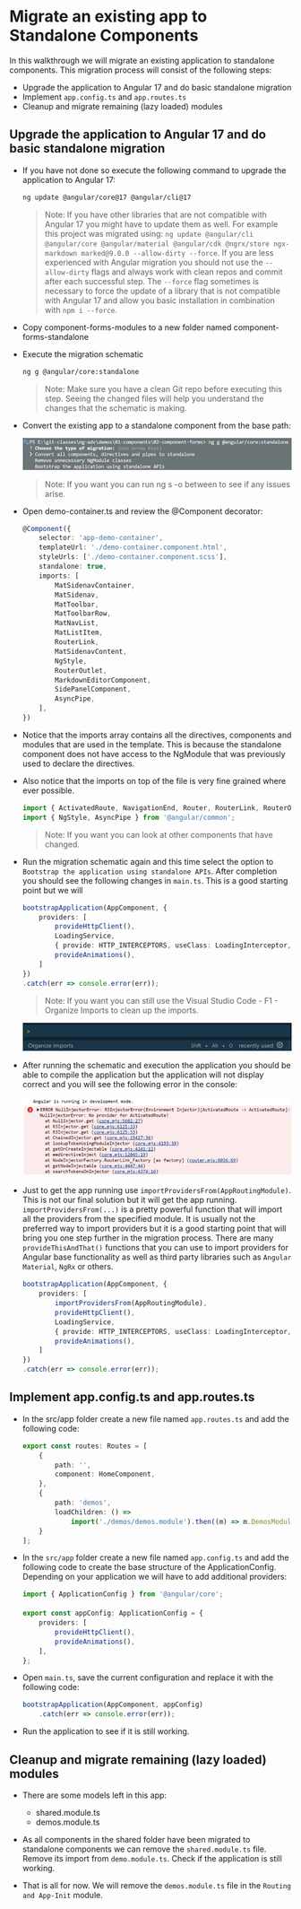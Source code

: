 # Migrate an existing app to Standalone Components

In this walkthrough we will migrate an existing application to standalone components. This migration process will consist of the following steps:

- Upgrade the application to Angular 17 and do basic standalone migration
- Implement `app.config.ts` and `app.routes.ts`
- Cleanup and migrate remaining (lazy loaded) modules

## Upgrade the application to Angular 17 and do basic standalone migration

- If you have not done so execute the following command to upgrade the application to Angular 17:

    ```bash
    ng update @angular/core@17 @angular/cli@17
    ```

    >Note: If you have other libraries that are not compatible with Angular 17 you might have to update them as well. For example this project was migrated using: `ng update @angular/cli @angular/core @angular/material @angular/cdk @ngrx/store ngx-markdown marked@9.0.0 --allow-dirty --force`. If you are less experienced with Angular migration you should not use the `--allow-dirty` flags and always work with clean repos and commit after each successful step. The `--force` flag sometimes is necessary to force the update of a library that is not compatible with Angular 17 and allow you basic installation in combination with `npm i --force`.   

- Copy component-forms-modules to a new folder named component-forms-standalone

- Execute the migration schematic 

    ```bash
    ng g @angular/core:standalone
    ```

    >Note: Make sure you have a clean Git repo before executing this step. Seeing the changed files will help you understand the changes that the schematic is making.

- Convert the existing app to a standalone component from the base path:

    ![migrate-convert](_images/migrate-convert.png)

    >Note: If you want you can run ng s -o between to see if any issues arise.

- Open demo-container.ts and review the @Component decorator:

    ```typescript
    @Component({
        selector: 'app-demo-container',
        templateUrl: './demo-container.component.html',
        styleUrls: ['./demo-container.component.scss'],
        standalone: true,
        imports: [
            MatSidenavContainer,
            MatSidenav,
            MatToolbar,
            MatToolbarRow,
            MatNavList,
            MatListItem,
            RouterLink,
            MatSidenavContent,
            NgStyle,
            RouterOutlet,
            MarkdownEditorComponent,
            SidePanelComponent,
            AsyncPipe,
        ],
    })
    ```    

- Notice that the imports array contains all the directives, components and modules that are used in the template. This is because the standalone component does not have access to the NgModule that was previously used to declare the directives.    

- Also notice that the imports on top of the file is very fine grained where ever possible. 

    ```typescript
    import { ActivatedRoute, NavigationEnd, Router, RouterLink, RouterOutlet } from '@angular/router';
    import { NgStyle, AsyncPipe } from '@angular/common';
    ```
    >Note: If you want you can look at other components that have changed.

- Run the migration schematic again and this time select the option to `Bootstrap the application using standalone APIs`. After completion you should see the following changes in `main.ts`. This is a good starting point but we will 
   
    ```typescript
    bootstrapApplication(AppComponent, {
        providers: [
            provideHttpClient(),
            LoadingService,
            { provide: HTTP_INTERCEPTORS, useClass: LoadingInterceptor, multi: true },
            provideAnimations(),
        ]
    })
    .catch(err => console.error(err));
    ```

    >Note: If you want you can still use the Visual Studio Code - F1 - Organize Imports to clean up the imports.

    ![organize-imports](_images/organize-imports.png)

- After running the schematic and execution the application you should be able to compile the application but the application will not display correct and you will see the following error in the console:

    ![provider-error](_images/provider-error.png)

- Just to get the app running use `importProvidersFrom(AppRoutingModule)`. This is not our final solution but it will get the app running. `importProvidersFrom(...)` is a pretty powerful function that will import all the providers from the specified module. It is usually not the preferred way to import providers but it is a good starting point that will bring you one step further in the migration process. There are many `provideThisAndThat()` functions that you can use to import providers for Angular base functionality as well as third party libraries such as `Angular Material`, `NgRx` or others.
    
    ```typescript
    bootstrapApplication(AppComponent, {
        providers: [
            importProvidersFrom(AppRoutingModule),
            provideHttpClient(),
            LoadingService,
            { provide: HTTP_INTERCEPTORS, useClass: LoadingInterceptor, multi: true },
            provideAnimations(),
        ]
    })
    .catch(err => console.error(err));
    ```

## Implement app.config.ts and app.routes.ts    

- In the src/app folder create a new file named `app.routes.ts` and add the following code:

    ```typescript
    export const routes: Routes = [
        {
            path: '',
            component: HomeComponent,
        },
        {
            path: 'demos',
            loadChildren: () =>
                import('./demos/demos.module').then((m) => m.DemosModule),
        }
    ];
    ```

- In the `src/app` folder create a new file named `app.config.ts` and add the following code to create the base structure of the ApplicationConfig. Depending on your application we will have to add additional providers:

    ```typescript
    import { ApplicationConfig } from '@angular/core';

    export const appConfig: ApplicationConfig = {
        providers: [
            provideHttpClient(),
            provideAnimations(),
        ],
    };
    ```

- Open `main.ts`, save the current configuration and replace it with the following code:

    ```typescript
    bootstrapApplication(AppComponent, appConfig)
        .catch(err => console.error(err));
    ```

- Run the application to see if it is still working. 

## Cleanup and migrate remaining (lazy loaded) modules

- There are some models left in this app:

    - shared.module.ts
    - demos.module.ts

- As all components in the shared folder have been migrated to standalone components we can remove the `shared.module.ts` file. Remove its import from `demo.module.ts`. Check if the application is still working.

- That is all for now. We will remove the `demos.module.ts` file in the `Routing and App-Init` module.